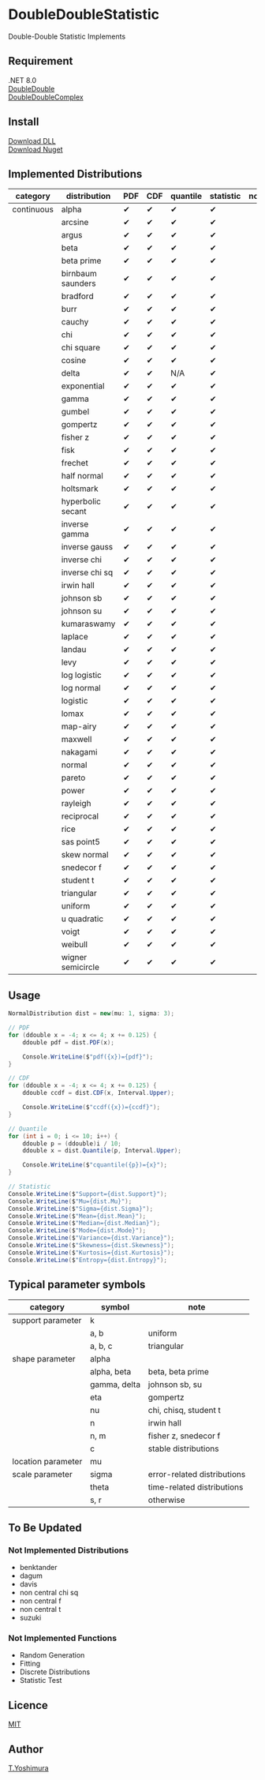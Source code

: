 # DoubleDoubleStatistic
 Double-Double Statistic Implements 

## Requirement
.NET 8.0  
[DoubleDouble](https://github.com/tk-yoshimura/DoubleDouble)  
[DoubleDoubleComplex](https://github.com/tk-yoshimura/DoubleDoubleComplex)  

## Install
[Download DLL](https://github.com/tk-yoshimura/DoubleDoubleStatistic/releases)  
[Download Nuget](https://www.nuget.org/packages/tyoshimura.DoubleDouble.Statistic/)  

## Implemented Distributions

| category   | distribution      | PDF      | CDF      | quantile | statistic | note |
| ---------- | ----------------- | -------- | -------- | -------- | --------- | ---- |
| continuous | alpha             | &#x2714; | &#x2714; | &#x2714; | &#x2714;  |      |
|            | arcsine           | &#x2714; | &#x2714; | &#x2714; | &#x2714;  |      |
|            | argus             | &#x2714; | &#x2714; | &#x2714; | &#x2714;  |      |
|            | beta              | &#x2714; | &#x2714; | &#x2714; | &#x2714;  |      |
|            | beta prime        | &#x2714; | &#x2714; | &#x2714; | &#x2714;  |      |
|            | birnbaum saunders | &#x2714; | &#x2714; | &#x2714; | &#x2714;  |      |
|            | bradford          | &#x2714; | &#x2714; | &#x2714; | &#x2714;  |      |
|            | burr              | &#x2714; | &#x2714; | &#x2714; | &#x2714;  |      |
|            | cauchy            | &#x2714; | &#x2714; | &#x2714; | &#x2714;  |      |
|            | chi               | &#x2714; | &#x2714; | &#x2714; | &#x2714;  |      |
|            | chi square        | &#x2714; | &#x2714; | &#x2714; | &#x2714;  |      |
|            | cosine            | &#x2714; | &#x2714; | &#x2714; | &#x2714;  |      |
|            | delta             | &#x2714; | &#x2714; | N/A      | &#x2714;  |      |
|            | exponential       | &#x2714; | &#x2714; | &#x2714; | &#x2714;  |      |
|            | gamma             | &#x2714; | &#x2714; | &#x2714; | &#x2714;  |      |
|            | gumbel            | &#x2714; | &#x2714; | &#x2714; | &#x2714;  |      |
|            | gompertz          | &#x2714; | &#x2714; | &#x2714; | &#x2714;  |      |
|            | fisher z          | &#x2714; | &#x2714; | &#x2714; | &#x2714;  |      |
|            | fisk              | &#x2714; | &#x2714; | &#x2714; | &#x2714;  |      |
|            | frechet           | &#x2714; | &#x2714; | &#x2714; | &#x2714;  |      |
|            | half normal       | &#x2714; | &#x2714; | &#x2714; | &#x2714;  |      |
|            | holtsmark         | &#x2714; | &#x2714; | &#x2714; | &#x2714;  |      |
|            | hyperbolic secant | &#x2714; | &#x2714; | &#x2714; | &#x2714;  |      |
|            | inverse gamma     | &#x2714; | &#x2714; | &#x2714; | &#x2714;  |      |
|            | inverse gauss     | &#x2714; | &#x2714; | &#x2714; | &#x2714;  |      |
|            | inverse chi       | &#x2714; | &#x2714; | &#x2714; | &#x2714;  |      |
|            | inverse chi sq    | &#x2714; | &#x2714; | &#x2714; | &#x2714;  |      |
|            | irwin hall        | &#x2714; | &#x2714; | &#x2714; | &#x2714;  |      |
|            | johnson sb        | &#x2714; | &#x2714; | &#x2714; | &#x2714;  |      |
|            | johnson su        | &#x2714; | &#x2714; | &#x2714; | &#x2714;  |      |
|            | kumaraswamy       | &#x2714; | &#x2714; | &#x2714; | &#x2714;  |      |
|            | laplace           | &#x2714; | &#x2714; | &#x2714; | &#x2714;  |      |
|            | landau            | &#x2714; | &#x2714; | &#x2714; | &#x2714;  |      |
|            | levy              | &#x2714; | &#x2714; | &#x2714; | &#x2714;  |      |
|            | log logistic      | &#x2714; | &#x2714; | &#x2714; | &#x2714;  |      |
|            | log normal        | &#x2714; | &#x2714; | &#x2714; | &#x2714;  |      |
|            | logistic          | &#x2714; | &#x2714; | &#x2714; | &#x2714;  |      |
|            | lomax             | &#x2714; | &#x2714; | &#x2714; | &#x2714;  |      |
|            | map-airy          | &#x2714; | &#x2714; | &#x2714; | &#x2714;  |      |
|            | maxwell           | &#x2714; | &#x2714; | &#x2714; | &#x2714;  |      |
|            | nakagami          | &#x2714; | &#x2714; | &#x2714; | &#x2714;  |      |
|            | normal            | &#x2714; | &#x2714; | &#x2714; | &#x2714;  |      |
|            | pareto            | &#x2714; | &#x2714; | &#x2714; | &#x2714;  |      |
|            | power             | &#x2714; | &#x2714; | &#x2714; | &#x2714;  |      |
|            | rayleigh          | &#x2714; | &#x2714; | &#x2714; | &#x2714;  |      |
|            | reciprocal        | &#x2714; | &#x2714; | &#x2714; | &#x2714;  |      |
|            | rice              | &#x2714; | &#x2714; | &#x2714; | &#x2714;  |      |
|            | sas point5        | &#x2714; | &#x2714; | &#x2714; | &#x2714;  |      |
|            | skew normal       | &#x2714; | &#x2714; | &#x2714; | &#x2714;  |      |
|            | snedecor f        | &#x2714; | &#x2714; | &#x2714; | &#x2714;  |      |
|            | student t         | &#x2714; | &#x2714; | &#x2714; | &#x2714;  |      |
|            | triangular        | &#x2714; | &#x2714; | &#x2714; | &#x2714;  |      |
|            | uniform           | &#x2714; | &#x2714; | &#x2714; | &#x2714;  |      |
|            | u quadratic       | &#x2714; | &#x2714; | &#x2714; | &#x2714;  |      |
|            | voigt             | &#x2714; | &#x2714; | &#x2714; | &#x2714;  |      |
|            | weibull           | &#x2714; | &#x2714; | &#x2714; | &#x2714;  |      |
|            | wigner semicircle | &#x2714; | &#x2714; | &#x2714; | &#x2714;  |      |

## Usage

```cs
NormalDistribution dist = new(mu: 1, sigma: 3);

// PDF
for (ddouble x = -4; x <= 4; x += 0.125) {
    ddouble pdf = dist.PDF(x);

    Console.WriteLine($"pdf({x})={pdf}");
}

// CDF
for (ddouble x = -4; x <= 4; x += 0.125) {
    ddouble ccdf = dist.CDF(x, Interval.Upper);

    Console.WriteLine($"ccdf({x})={ccdf}");
}

// Quantile
for (int i = 0; i <= 10; i++) {
    ddouble p = (ddouble)i / 10;
    ddouble x = dist.Quantile(p, Interval.Upper);

    Console.WriteLine($"cquantile({p})={x}");
}

// Statistic
Console.WriteLine($"Support={dist.Support}");
Console.WriteLine($"Mu={dist.Mu}");
Console.WriteLine($"Sigma={dist.Sigma}");
Console.WriteLine($"Mean={dist.Mean}");
Console.WriteLine($"Median={dist.Median}");
Console.WriteLine($"Mode={dist.Mode}");
Console.WriteLine($"Variance={dist.Variance}");
Console.WriteLine($"Skewness={dist.Skewness}");
Console.WriteLine($"Kurtosis={dist.Kurtosis}");
Console.WriteLine($"Entropy={dist.Entropy}");
```

## Typical parameter symbols
| category            | symbol       | note                        |
| ------------------- | ------------ | --------------------------- |
| support parameter   | k            |                             |
|                     | a, b         | uniform                     |
|                     | a, b, c      | triangular                  |
| shape parameter     | alpha        |                             |
|                     | alpha, beta  | beta, beta prime            |
|                     | gamma, delta | johnson sb, su              |
|                     | eta          | gompertz                    |
|                     | nu           | chi, chisq, student t       |
|                     | n            | irwin hall                  |
|                     | n, m         | fisher z, snedecor f        |
|                     | c            | stable distributions        |
| location  parameter | mu           |                             |
| scale parameter     | sigma        | error-related distributions |
|                     | theta        | time-related distributions  |
|                     | s, r         | otherwise                   |

## To Be Updated

### Not Implemented Distributions

- benktander
- dagum
- davis
- non central chi sq
- non central f
- non central t
- suzuki

### Not Implemented Functions

- Random Generation
- Fitting
- Discrete Distributions
- Statistic Test

## Licence
[MIT](https://github.com/tk-yoshimura/DoubleDoubleStatistic/blob/main/LICENSE)

## Author

[T.Yoshimura](https://github.com/tk-yoshimura)
